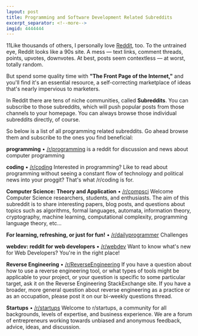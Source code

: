 ```yaml
---
layout: post
title: Programming and Software Development Related Subreddits
excerpt_separator: <!--more-->
imgid: 4444444
---
```

11Like thousands of others, I personally love [Reddit](http://www.reddit.com), too. To the untrained eye, Reddit looks like a 90s site. A mess — text links, comment threads, points, upvotes, downvotes. At best, posts seem contextless — at worst, totally random.
<!--more-->
But spend some quality time with **"The Front Page of the Internet,"** and you'll find it's an essential resource, a self-correcting marketplace of ideas that's nearly impervious to marketers.

In Reddit there are tens of niche communities, called **Subreddits**.  You can subscribe to those subreddits, which will push popular posts from those channels to your homepage. You can always browse those individual subreddits directly, of course.

So below is a list of all programming related subreddits. Go ahead browse them and subscribe to the ones you find beneficial:

**programming** • [/r/programming](https://www.reddit.com/r/programming)
is a reddit for discussion and news about computer programming

**coding** • [/r/coding](https://www.reddit.com/r/coding)
Interested in programming? Like to read about programming without seeing  a constant flow of technology and political news into your proggit?   That's what /r/coding is for.

**Computer Science: Theory and Application** • [/r/compsci](https://www.reddit.com/r/compsci)
Welcome Computer Science researchers, students, and enthusiasts. The  aim of this subreddit is to share interesting papers, blog posts, and  questions about topics such as algorithms, formal languages, automata,  information theory, cryptography, machine learning, computational  complexity, programming language theory, etc... 

**For learning, refreshing, or just for fun!** • [/r/dailyprogrammer](https://www.reddit.com/r/dailyprogrammer)
Challenges

**webdev: reddit for web developers** • [/r/webdev](https://www.reddit.com/r/webdev)
Want to know what's new for Web Developers? You're in the right place!

**Reverse Engineering** • [/r/ReverseEngineering](https://www.reddit.com/r/ReverseEngineering)
If you have a question about how to use a reverse engineering tool,  or what types of tools might be applicable to your project, or your  question is specific to some particular target, ask it on the Reverse Engineering StackExchange site.   If you have a broader, more general question about reverse engineering  as a practice or as an occupation, please post it on our bi-weekly questions thread.

**Startups** • [/r/startups](https://www.reddit.com/r/startups)
Welcome to r/startups, a community for all backgrounds, levels of  expertise, and business experience. We are a forum of entrepreneurs  working towards unbiased and anonymous feedback, advice, ideas, and  discussion.
